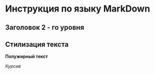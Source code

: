 # Инструкция по языку MarkDown

## Заголовок 2 - го уровня

## Стилизация текста

**Полужирный текст**

*Курсив*